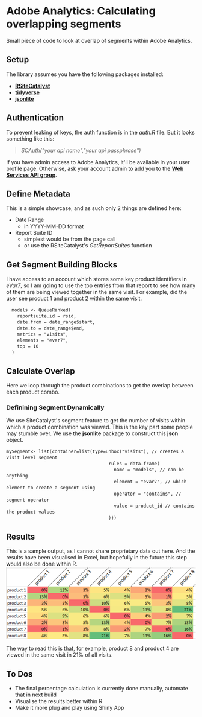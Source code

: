 # Adobe Analytics: Calculating overlapping segments
Small piece of code to look at overlap of segments within Adobe Analytics.

## Setup
The library assumes you have the following packages installed:
 * [**RSiteCatalyst**](https://github.com/randyzwitch/RSiteCatalyst)
 * [**tidyverse**](https://www.tidyverse.org/)
 * [**jsonlite**](https://cran.r-project.org/web/packages/jsonlite/index.html)

## Authentication
To prevent leaking of keys, the auth function is in the _auth.R_ file. But it looks something like this:
> _SCAuth("your api name","your api passphrase")_

If you have admin access to Adobe Analytics, it'll be available in your user profile page. Otherwise, ask your account admin to add you to the [**Web Services API group**](https://marketing.adobe.com/resources/help/en_US/reference/web_services_admin.html).

## Define Metadata
This is a simple showcase, and as such only 2 things are defined here:
* Date Range
	* in YYYY-MM-DD format
* Report Suite ID
	* simplest would be from the page call
	* or use the RSiteCatalyst's _GetReportSuites_ function

## Get Segment Building Blocks
I have access to an account which stores some key product identifiers in *eVar7*, so I am going to use the top entries from that report to see how many of them are being viewed together in the same visit. For example, did the user see product 1 and product 2 within the same visit.
```
  models <- QueueRanked(
    reportsuite.id = rsid,
    date.from = date_range$start,
    date.to = date_range$end,
    metrics = "visits",
    elements = "evar7",
    top = 10
  )  
```

## Calculate Overlap
Here we loop through the product combinations to get the overlap between each product combo.

### Definining Segment Dynamically
We use SiteCatalyst's segment feature to get the number of visits within which a product combination was viewed. This is the key part some people may stumble over. We use the **jsonlite** package to construct this **json** object.
```
mySegment<- list(container=list(type=unbox("visits"), // creates a visit level segment
                                      rules = data.frame(
                                        name = "models", // can be anything
                                        element = "evar7", // which element to create a segment using
                                        operator = "contains", // segment operator
                                        value = product_id // contains the product values
                                      )))
```

## Results
This is a sample output, as I cannot share proprietary data out here. And the results have been visualised in Excel, but hopefully in the future this step would also be done within R.
![Result](result.PNG)

The way to read this is that, for example, product 8 and product 4 are viewed in the same visit in 21% of all visits.

## To Dos
* The final percentage calculation is currently done manually, automate that in next build
* Visualise the results better within R
* Make it more plug and play using Shiny App







